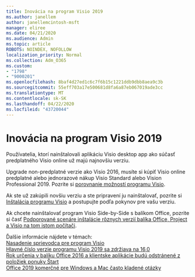 ```yaml
---
title: Inovácia na program Visio 2019
ms.author: janellem
author: janellemcintosh-msft
manager: eliree
ms.date: 04/21/2020
ms.audience: Admin
ms.topic: article
ROBOTS: NOINDEX, NOFOLLOW
localization_priority: Normal
ms.collection: Adm_O365
ms.custom:
- "1798"
- "9000201"
ms.openlocfilehash: 8baf4d27ed1c6c7f6b15c1221ddb9dbb8aea9c3b
ms.sourcegitcommit: 55eff703a17e500681d8fa6a87eb067019ade3cc
ms.translationtype: MT
ms.contentlocale: sk-SK
ms.lasthandoff: 04/22/2020
ms.locfileid: "43720044"
---
```

# <a name="upgrade-to-visio-2019"></a>Inovácia na program Visio 2019

Používatelia, ktorí nainštalovali aplikáciu Visio desktop app ako súčasť predplatného Visio online už majú najnovšiu verziu. 

Upgrade non-predplatné verzie ako Visio 2016, musíte si kúpiť Visio online predplatné alebo jednorazové nákup Visio Standard alebo Vision Professional 2019. Pozrite si [porovnanie možností programu Visio](https://products.office.com/visio/microsoft-visio-plans-and-pricing-compare-visio-options).

Ak ste už zakúpili novšiu verziu a ste pripravení ju nainštalovať, pozrite si [Inštalácia programu Visio](https://support.office.com/article/f98f21e3-aa02-4827-9167-ddab5b025710?wt.mc_id=OfficeAdm_ClientDIA_Alchemy1798) a postupujte podľa pokynov pre vašu verziu. 

Ak chcete nainštalovať program Visio Side-by-Side s balíkom Office, pozrite si časť [Podporované scenáre inštalácie rôznych verzií balíka Office, Project a Visio na tom istom počítači](https://docs.microsoft.com/deployoffice/install-different-office-visio-and-project-versions-on-the-same-computer).

Ďalšie informácie nájdete v témach:<br>
[Nasadenie sprievodca pre program Visio](https://docs.microsoft.com/deployoffice/deployment-guide-for-visio)<br>
[Hlavné číslo verzie programu Visio 2019 sa zdržiava na 16,0](https://docs.microsoft.com/deployoffice/office2019/overview#whats-stayed-the-same-in-office-2019)<br>
[Rok určenia v balíku Office 2016 a klientske aplikácie budú odstránené z položiek ponuky Štart](https://support.office.com/article/8fe5e052-76d2-49de-af30-2e84ed3da907?wt.mc_id=OfficeAdm_ClientDIA_Alchemy1798)<br>
[Office 2019 komerčné pre Windows a Mac často kladené otázky](https://support.microsoft.com/help/4133312) 
